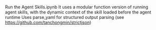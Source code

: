 Run the Agent Skills.ipynb 
It uses a modular function version of running agent skills, with the dynamic context of the skill loaded before the agent runtime
Uses parse_yaml for structured output parsing (see https://github.com/tanchongmin/strictjson)
